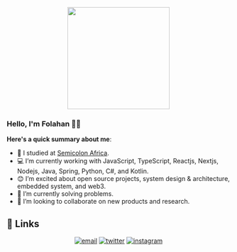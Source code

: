 <p align="center">
  <img src="https://media.giphy.com/media/M9gbBd9nbDrOTu1Mqx/giphy.gif" width="230">
</p>

### Hello, I'm Folahan 👋🏾

**Here's a quick summary about me**:

- 🏫 I studied at [Semicolon Africa](https://semicolon.africa/).
- 💻 I’m currently working with JavaScript, TypeScript, Reactjs, Nextjs, Nodejs, Java, Spring, Python, C#, and Kotlin.
- 😊 I’m excited about open source projects, system design & architecture, embedded system, and web3.
- 🔭 I’m currently solving problems.
- 👯 I’m looking to collaborate on new products and research.

## :link: Links

<p align="center">
  <a href="mailto:officialjoshua9@gmail.com"><img src="https://img.icons8.com/color/96/000000/gmail.png" alt="email"/></a>
  <a href="https://twitter.com/thefolahan"><img src="https://img.icons8.com/color/96/000000/twitter-squared.png" alt="twitter"/></a>
  <a href="https://www.instagram.com/thefolahan"><img src="https://img.icons8.com/color/96/000000/instagram-new.png" alt="instagram"/></a>
</p>
